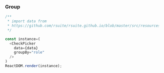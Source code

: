 ### Group

<!--start-code-->
```js
/**
 * import data from
 * https://github.com/rsuite/rsuite.github.io/blob/master/src/resources/data/users.js
 */

const instance=(
  <CheckPicker
    data={data}
    groupBy="role"
  />
)
ReactDOM.render(instance);
```
<!--end-code-->